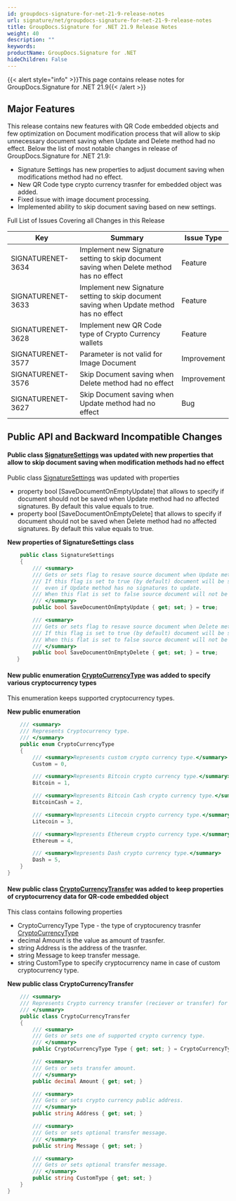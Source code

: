 ```yaml
---
id: groupdocs-signature-for-net-21-9-release-notes
url: signature/net/groupdocs-signature-for-net-21-9-release-notes
title: GroupDocs.Signature for .NET 21.9 Release Notes
weight: 40
description: ""
keywords: 
productName: GroupDocs.Signature for .NET
hideChildren: False
---
```

{{< alert style="info" >}}This page contains release notes for GroupDocs.Signature for .NET 21.9{{< /alert >}}

## Major Features

This release contains new features with QR Code embedded objects and few optimization on Document modification process that will allow to skip unnecessary document saving when Update and Delete method had no effect.
Below the list of most notable changes in release of GroupDocs.Signature for .NET 21.9:

* Signature Settings has new properties to adjust document saving when modifications method had no effect.
* New QR Code type crypto currency trasnfer for embedded object was added.
* Fixed issue with image document processing.
* Implemented ability to skip document saving based on new settings.

Full List of Issues Covering all Changes in this Release

| Key | Summary | Issue Type |
| --- | --- | --- |
| SIGNATURENET-3634 | Implement new Signature setting to skip document saving when Delete method has no effect  | Feature |
| SIGNATURENET-3633 | Implement new Signature setting to skip document saving when Update method has no effect  | Feature |
| SIGNATURENET-3628 | Implement new QR Code type of Crypto Currency wallets  | Feature |
| SIGNATURENET-3577 | Parameter is not valid for Image Document | Improvement |
| SIGNATURENET-3576 | Skip Document saving when Delete method had no effect  | Improvement |
| SIGNATURENET-3627 | Skip Document saving when Update method had no effect  | Bug |

## Public API and Backward Incompatible Changes

#### Public class [SignatureSettings](https://apireference.groupdocs.com/signature/net/groupdocs.signature/signaturesettings) was updated with new properties that allow to skip document saving when modification methods had no effect

Public class [SignatureSettings](https://apireference.groupdocs.com/signature/net/groupdocs.signature/SignatureSettings) was updated with properties

* property bool [SaveDocumentOnEmptyUpdate] that allows to specify if document should not be saved when Update method had no affected signatures. By default this value equals to true.
* property bool [SaveDocumentOnEmptyDelete] that allows to specify if document should not be saved when Delete method had no affected signatures. By default this value equals to true.

**New properties of SignatureSettings class**

```csharp
    public class SignatureSettings
    {
        /// <summary>
        /// Gets or sets flag to resave source document when Update method has no signatures to update.
        /// If this flag is set to true (by default) document will be saving with corresponding history process log (date and operation type) 
        //  even if Update method has no signatures to update.
        /// When this flat is set to false source document will not be modified at all.
        /// </summary>
        public bool SaveDocumentOnEmptyUpdate { get; set; } = true;

        /// <summary>
        /// Gets or sets flag to resave source document when Delete method has no affected signatures to remove.
        /// If this flag is set to true (by default) document will be saving with corresponding history process log (date and operation type) even if Delete method has no signatures to remove.
        /// When this flat is set to false source document will not be modified at all.
        /// </summary>
        public bool SaveDocumentOnEmptyDelete { get; set; } = true;
   }
```

#### New public enumeration [CryptoCurrencyType](https://apireference.groupdocs.com/signature/net/groupdocs.signature.domain.extensions/cryptocurrencytype) was added to specify various cryptocurrency types

This enumeration keeps supported cryptocurrency types.

**New public enumeration**

```csharp
    /// <summary>
    /// Represents Cryptocurrency type.
    /// </summary>
    public enum CryptoCurrencyType
    {
        /// <summary>Represents custom crypto currency type.</summary>
        Custom = 0,

        /// <summary>Represents Bitcoin crypto currency type.</summary>
        Bitcoin = 1,

        /// <summary>Represents Bitcoin Cash crypto currency type.</summary>
        BitcoinCash = 2,

        /// <summary>Represents Litecoin crypto currency type.</summary>
        Litecoin = 3,

        /// <summary>Represents Ethereum crypto currency type.</summary>
        Ethereum = 4,

        /// <summary>Represents Dash crypto currency type.</summary>
        Dash = 5,
    }
}
```

#### New public class [CryptoCurrencyTransfer](https://apireference.groupdocs.com/signature/net/groupdocs.signature.domain.extensions/cryptocurrencytransfer) was added to keep properties of cryptocurrency data for QR-code embedded object

This class contains following properties

* CryptoCurrencyType Type - the type of cryptocurency trasnfer [CryptoCurrencyType](https://apireference.groupdocs.com/signature/net/groupdocs.signature.domain.extensions/cryptocurrencytype)
* decimal Amount is the value as amount of trasnfer.
* string Address is the address of the trasnfer.
* string Message to keep transfer message.
* string CustomType to specify cryptocurrency name in case of custom cryptocurrency type.

**New public class CryptoCurrencyTransfer**

```csharp
    /// <summary>
    /// Represents Crypto currency transfer (reciever or transfer) for QR-Code.
    /// </summary>
    public class CryptoCurrencyTransfer
    {
        /// <summary>
        /// Gets or sets one of supported crypto currency type.
        /// </summary>
        public CryptoCurrencyType Type { get; set; } = CryptoCurrencyType.Bitcoin;

        /// <summary>
        /// Gets or sets transfer amount.
        /// </summary>
        public decimal Amount { get; set; }

        /// <summary>
        /// Gets or sets crypto currency public address.
        /// </summary>
        public string Address { get; set; }

        /// <summary>
        /// Gets or sets optional transfer message.
        /// </summary>
        public string Message { get; set; }

        /// <summary>
        /// Gets or sets optional transfer message.
        /// </summary>
        public string CustomType { get; set; }
    }
}
```

